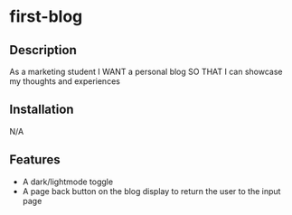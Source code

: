 # first-blog

## Description
As a marketing student
I WANT a personal blog
SO THAT I can showcase my thoughts and experiences

## Installation
N/A

## Features

* A dark/lightmode toggle 
* A page back button on the blog display to return the user to the input page

